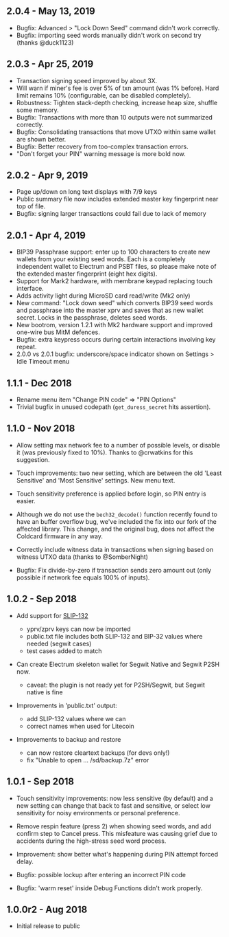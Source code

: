 ## 2.0.4 - May 13, 2019

- Bugfix: Advanced > "Lock Down Seed" command didn't work correctly.
- Bugfix: importing seed words manually didn't work on second try (thanks @duck1123)

## 2.0.3 - Apr 25, 2019

- Transaction signing speed improved by about 3X.
- Will warn if miner's fee is over 5% of txn amount (was 1% before). Hard limit remains 10% (configurable, can be disabled completely).
- Robustness: Tighten stack-depth checking, increase heap size, shuffle some memory.
- Bugfix: Transactions with more than 10 outputs were not summarized correctly.
- Bugfix: Consolidating transactions that move UTXO within same wallet are shown better.
- Bugfix: Better recovery from too-complex transaction errors.
- "Don't forget your PIN" warning message is more bold now.

## 2.0.2 - Apr 9, 2019

- Page up/down on long text displays with 7/9 keys
- Public summary file now includes extended master key fingerprint near top of file.
- Bugfix: signing larger transactions could fail due to lack of memory

## 2.0.1 - Apr 4, 2019

- BIP39 Passphrase support: enter up to 100 characters to create
    new wallets  from your existing seed words. Each is a completely
    independent wallet to Electrum and PSBT files, so please make note
    of the extended master fingerprint (eight hex digits).
- Support for Mark2 hardware, with membrane keypad replacing touch interface.
- Adds activity light during MicroSD card read/write (Mk2 only)
- New command: "Lock down seed" which converts BIP39 seed words and passphrase into the
    master xprv and saves that as new wallet secret. Locks in the passphrase, deletes seed words.
- New bootrom, version 1.2.1 with Mk2 hardware support and improved one-wire bus MitM defences.
- Bugfix: extra keypress occurs during certain interactions involving key repeat.
- 2.0.0 vs 2.0.1 bugfix: underscore/space indicator shown on Settings > Idle Timeout menu

## 1.1.1 - Dec 2018

- Rename menu item "Change PIN code" => "PIN Options"
- Trivial bugfix in unused codepath (`get_duress_secret` hits assertion).


## 1.1.0 - Nov 2018

- Allow setting max network fee to a number of possible levels, or disable it (was
  previously fixed to 10%). Thanks to @crwatkins for this suggestion.

- Touch improvements: two new setting, which are between the old 'Least Sensitive'
  and 'Most Sensitive' settings. New menu text.

- Touch sensitivity preference is applied before login, so PIN entry is easier.

- Although we do not use the `bech32_decode()` function recently found to have
  an buffer overflow bug, we've included the fix into our fork of the affected
  library. This change, and the original bug, does not affect the Coldcard firmware
  in any way.

- Correctly include witness data in transactions when signing based on witness
  UTXO data (thanks to @SomberNight)

- Bugfix: Fix divide-by-zero if transaction sends zero amount out (only possible if 
  network fee equals 100% of inputs).

## 1.0.2 - Sep 2018

- Add support for [SLIP-132](https://github.com/satoshilabs/slips/blob/master/slip-0132.md)
    - yprv/zprv keys can now be imported
    - public.txt file includes both SLIP-132 and BIP-32 values where needed (segwit cases)
    - test cases added to match

- Can create Electrum skeleton wallet for Segwit Native and Segwit P2SH now.
    - caveat: the plugin is not ready yet for P2SH/Segwit, but Segwit native is fine

- Improvements in 'public.txt' output:
    - add SLIP-132 values where we can
    - correct names when used for Litecoin

- Improvements to backup and restore
    - can now restore cleartext backups (for devs only!)
    - fix "Unable to open ... /sd/backup.7z" error


## 1.0.1 - Sep 2018

- Touch sensitivity improvements: now less sensitive (by default) and a new setting can
  change that back to fast and sensitive, or select low sensitivity for noisy environments or
  personal preference.

- Remove respin feature (press 2) when showing seed words, and add confirm step
  to Cancel press. This misfeature was causing grief due to accidents during the
  high-stress seed word process.

- Improvement: show better what's happening during PIN attempt forced delay.

- Bugfix: possible lockup after entering an incorrect PIN code

- Bugfix: 'warm reset' inside Debug Functions didn't work properly.


## 1.0.0r2 - Aug 2018

- Initial release to public
